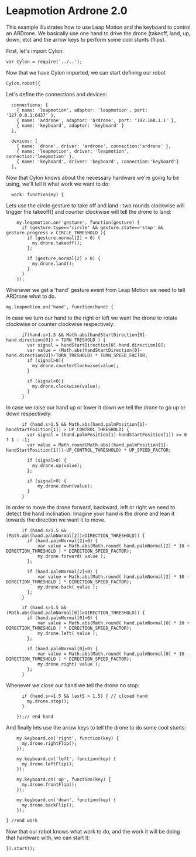 # Leapmotion Ardrone 2.0

This example illustrates how to use Leap Motion and the keyboard to control an ARDrone. We basically use one hand to drive the drone (takeoff, land, up, down, etc) and the arrow keys to perform some cool stunts (flips).

First, let's import Cylon:

    var Cylon = require('../..');

Now that we have Cylon imported, we can start defining our robot

    Cylon.robot({

Let's define the connections and devices:

```
  connections: [
    { name: 'leapmotion', adaptor: 'leapmotion', port: '127.0.0.1:6437' },
    { name: 'ardrone', adaptor: 'ardrone', port: '192.168.1.1' },
    { name: 'keyboard', adaptor: 'keyboard' }
  ],

  devices: [
    { name: 'drone', driver: 'ardrone', connection:'ardrone' },
    { name: 'leapmotion', driver: 'leapmotion', connection:'leapmotion' },
    { name: 'keyboard', driver: 'keyboard', connection:'keyboard'}
  ],
``` 

Now that Cylon knows about the necessary hardware we're going to be using, we'll
tell it what work we want to do:

      work: function(my) {

Lets use the circle gesture to take off and land : two rounds clockwise will trigger the takeoff() and counter clockwise will tell the drone to land: 

```
    my.leapmotion.on('gesture', function(gesture) {
      if (gesture.type=='circle' && gesture.state=='stop' && gesture.progress > CIRCLE_THRESHOLD ){
        if (gesture.normal[2] < 0) {
          my.drone.takeoff();
        };

        if (gesture.normal[2] > 0) {
          my.drone.land();
        }
      }
    });
```

Whenever we get a 'hand' gesture event from Leap Motion we need to tell ARDrone what to do. 

    my.leapmotion.on('hand', function(hand) {

In case we turn our hand to the right or left we want the drone to rotate clockwise or counter clockwise respectively:

``` 
      if(hand.s>1.5 && Math.abs(handStartDirection[0]-hand.direction[0]) > TURN_TRESHOLD ) {
        var signal = handStartDirection[0]-hand.direction[0];
        var value = (Math.abs(handStartDirection[0]-hand.direction[0])-TURN_TRESHOLD) * TURN_SPEED_FACTOR;
        if (signal>0){
          my.drone.counterClockwise(value);
        }

        if (signal<0){
          my.drone.clockwise(value);
        }      
      }
``` 

In case we raise our hand up or lower it down we tell the drone to go up or down respectively:

``` 
      if (hand.s>1.5 && Math.abs(hand.palmPosition[1]-handStartPosition[1]) > UP_CONTROL_THRESHOLD) {    
        var signal = (hand.palmPosition[1]-handStartPosition[1]) >= 0 ? 1 : -1;
        var value = Math.round(Math.abs((hand.palmPosition[1]-handStartPosition[1]))-UP_CONTROL_THRESHOLD) * UP_SPEED_FACTOR;
    
        if (signal>0) {
          my.drone.up(value);
        };

        if (signal<0) {
            my.drone.down(value);
        }
      }
```
In order to move the drone forward, backward, left or right we need to detect the hand inclination. Imagine your hand is the drone and lean it towards the direction we want it to move.

```
      if (hand.s>1.5 && (Math.abs(hand.palmNormal[2])>DIRECTION_THRESHOLD)) {
        if (hand.palmNormal[2]>0) {
            var value = Math.abs(Math.round( hand.palmNormal[2] * 10 + DIRECTION_THRESHOLD ) * DIRECTION_SPEED_FACTOR);
            my.drone.forward( value );
        };
        
        if (hand.palmNormal[2]<0) {
            var value = Math.abs(Math.round( hand.palmNormal[2] * 10 - DIRECTION_THRESHOLD ) * DIRECTION_SPEED_FACTOR);
            my.drone.back( value );
        };
      } 

      if (hand.s>1.5 && (Math.abs(hand.palmNormal[0])>DIRECTION_THRESHOLD)) {
        if (hand.palmNormal[0]>0) {
            var value = Math.abs(Math.round( hand.palmNormal[0] * 10 + DIRECTION_THRESHOLD ) * DIRECTION_SPEED_FACTOR);
            my.drone.left( value );
        };
        
        if (hand.palmNormal[0]<0) {
            var value = Math.abs(Math.round( hand.palmNormal[0] * 10 - DIRECTION_THRESHOLD ) * DIRECTION_SPEED_FACTOR);
            my.drone.right( value );
        };
      }
```
Whenever we close our hand we tell the drone no stop:

```
      if (hand.s<=1.5 && lastS > 1.5) { // closed hand
        my.drone.stop();
      }

    });// end hand
```

And finally lets use the arrow keys to tell the drone to do some cool stunts:

```
    my.keyboard.on('right', function(key) { 
      my.drone.rightFlip();
    });

    my.keyboard.on('left', function(key) { 
      my.drone.leftFlip();
    });

    my.keyboard.on('up', function(key) { 
      my.drone.frontFlip();
    });

    my.keyboard.on('down', function(key) { 
      my.drone.backFlip();
    });

} //end work
```

Now that our robot knows what work to do, and the work it will be doing that
hardware with, we can start it:

```
}).start();
```